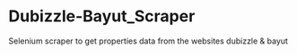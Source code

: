 # Dubizzle-Bayut_Scraper
Selenium scraper to get properties data from the websites dubizzle &amp; bayut 
